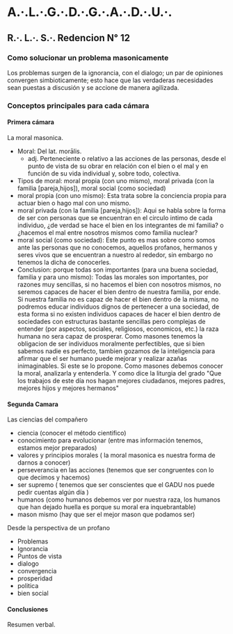 # **A.·.L.·.G.·.D.·.G.·.A.·.D.·.U.·.**

## **R.·. L.·. S.·. Redencion N° 12**

### Como solucionar un problema masonicamente

Los problemas surgen de la ignorancia, con el dialogo; un par de opiniones convergen simbioticamente; esto hace que las verdaderas necesidades sean puestas a discusión y se accione de manera agilizada.

### Conceptos principales para cada cámara

#### Primera cámara

La moral masonica.


* Moral: Del lat. morālis.
  * adj. Perteneciente o relativo a las acciones de las personas, desde el punto de vista de su obrar en relación con el bien o el mal y en función de su vida individual y, sobre todo, colectiva.
* Tipos de moral: moral propia (con uno mismo), moral privada (con la familia [pareja,hijos]), moral social (como sociedad)
* moral propia (con uno mismo): Esta trata sobre la conciencia propia para actuar bien o hago mal con uno mismo. 
* moral privada (con la familia [pareja,hijos]): Aqui se habla sobre la forma de ser con personas que se encuentran en el circulo intimo de cada individuo, ¿de verdad se hace el bien en los integrantes de mi familia? o ¿hacemos el mal entre nosotros mismos como familia nuclear?
* moral social (como sociedad): Este punto es mas sobre como somos ante las personas que no conocemos, aquellos profanos, hermanos y seres vivos que se encuentran a nuestro al rededor, sin embargo no tenemos la dicha de conocerles.
* Conclusion: porque todas son importantes (para una buena sociedad, familia y para uno mismo): Todas las morales son importantes, por razones muy sencillas, si no hacemos el bien con nosotros mismos, no seremos capaces de hacer el bien dentro de nuestra familia, por ende. Si nuestra familia no es capaz de hacer el bien dentro de la misma, no podremos educar individuos dignos de pertenecer a una sociedad, de esta forma si no existen individuos capaces de hacer el bien dentro de sociedades con estructuras bastante sencillas pero complejas de entender (por aspectos, sociales, religiosos, economicos, etc.) la raza humana no sera capaz de prosperar. Como masones tenemos la obligacion de ser individuos moralmente perfectibles, que si bien sabemos nadie es perfecto, tambien gozamos de la inteligencia para afirmar que el ser humano puede mejorar y realizar azañas inimaginables. Si este se lo propone. Como masones debemos conocer la moral, analizarla y entenderla. Y como dice la liturgia del grado "Que los trabajos de este día nos hagan mejores ciudadanos,
 mejores padres, mejores hijos y mejores hermanos"

#### Segunda Camara

Las ciencias del compañero

* ciencia (conocer el método cientifico)
* conocimiento para evolucionar (entre mas información tenemos, estamos mejor preparados)
* valores y principios morales ( la moral masonica es nuestra forma de darnos a conocer)
* perseverancia en las acciones (tenemos que ser congruentes con lo que decimos y hacemos)
* ser supremo ( tenemos que ser conscientes que el GADU nos puede pedir cuentas algún día )
* humanos (como humanos debemos ver por nuestra raza, los humanos que han dejado huella es porque su moral era inquebrantable)
* mason mismo (hay que ser el mejor mason que podamos ser)

Desde la perspectiva de un profano

* Problemas
* Ignorancia
* Puntos de vista
* dialogo
* convergencia
* prosperidad
* politica
* bien social

#### Conclusiones

Resumen verbal.
